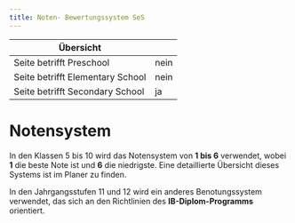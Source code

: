 ```yaml
---
title: Noten- Bewertungssystem SeS
---
```

| Übersicht | |
| --- | --- |
| Seite betrifft Preschool | nein |
| Seite betrifft Elementary School | nein |
| Seite betrifft Secondary School | ja |


# Notensystem

In den Klassen 5 bis 10 wird das Notensystem von **1 bis 6** verwendet, wobei **1** die beste Note ist und **6** die niedrigste. Eine detaillierte Übersicht dieses Systems ist im Planer zu finden.

In den Jahrgangsstufen 11 und 12 wird ein anderes Benotungssystem verwendet, das sich an den Richtlinien des **IB-Diplom-Programms** orientiert.
